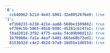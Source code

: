 ```yaml
---
'0':
  ccb40962-b21d-4e43-b801-32e8052676e0: true
'1':
  ef1b0233-b238-421e-aa68-568be1599882: true
  ef769c5b-5865-4918-b99c-d5281c6147a1: true
  f8ad281d-3f92-4f75-aa4a-f4c09b90d112: true
  1b70980e-fa1a-4eaf-b401-665e68b72ad1: true
  8153b32d-c4e2-4b2d-b7e8-18d55e1d655d: true
---
```

